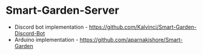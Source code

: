 # Smart-Garden-Server

- Discord bot implementation - https://github.com/Kalvinci/Smart-Garden-Discord-Bot
- Arduino implementation - https://github.com/aparnakishore/Smart-Garden
